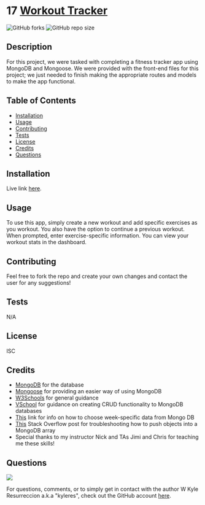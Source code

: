 
# 17 [Workout Tracker](https://homework-17-fitness.herokuapp.com/)
![GitHub forks](https://img.shields.io/github/forks/kyleres/17-Workout_Tracker?style=social)
![GitHub repo size](https://img.shields.io/github/repo-size/kyleres/17-Workout_Tracker)

## Description
For this project, we were tasked with completing a fitness tracker app using MongoDB and Mongoose. We were provided with the front-end files for this project; we just needed to finish making the appropriate routes and models to make the app functional.

## Table of Contents
- [Installation](#installation)
- [Usage](#usage)
- [Contributing](#contributing)
- [Tests](#tests)
- [License](#license)
- [Credits](#credits)
- [Questions](#questions)

## Installation
Live link [here](https://homework-17-fitness.herokuapp.com/).

## Usage
To use this app, simply create a new workout and add specific exercises as you workout. You also have the option to continue a previous workout. When prompted, enter exercise-specific information. You can view your workout stats in the dashboard.

## Contributing
Feel free to fork the repo and create your own changes and contact the user for any suggestions!

## Tests
N/A

## License
ISC

## Credits
- [MongoDB](https://www.mongodb.com/cloud/atlas/lp/try2?utm_source=google&utm_campaign=gs_americas_united_states_search_brand_atlas_desktop&utm_term=mongodb&utm_medium=cpc_paid_search&utm_ad=e&gclid=Cj0KCQjww_f2BRC-ARIsAP3zarHK91RhBVuU493tc8Ct_mPzrzUIp72vlvYSZK4DBJAxafABiWgjc14aAhMiEALw_wcB) for the database
- [Mongoose](https://mongoosejs.com/docs/api.html) for providing an easier way of using MongoDB
- [W3Schools](https://www.w3schools.com/) for general guidance
- [VSchool](https://coursework.vschool.io/mongoose-crud/) for guidance on creating CRUD functionality to MongoDB databases
- [This](https://www.tutorialspoint.com/find-objects-created-in-last-week-in-mongodb) link for info on how to choose week-specific data from Mongo DB
- [This](https://stackoverflow.com/questions/33049707/push-items-into-mongo-array-via-mongoose) Stack Overflow post for troubleshooting how to push objects into a MongoDB array
- Special thanks to my instructor Nick and TAs Jimi and Chris for teaching me these skills!

## Questions
![](https://avatars2.githubusercontent.com/u/59122909?v=4)

For questions, comments, or to simply get in contact with the author W Kyle Resurreccion a.k.a "kyleres", check out the GitHub account [here](https://github.com/kyleres).
    